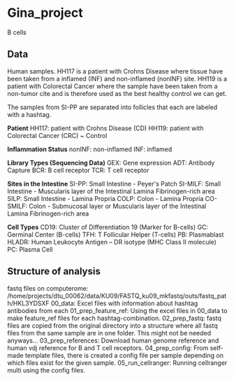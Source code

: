 # Gina_project
B cells 

## Data 
Human samples. 
HH117 is a patient with Crohns Disease where tissue have been taken from a inflamed (INF) and non-inflamed (nonINF) site.
HH119 is a patient with Colorectal Cancer where the sample have been taken from a non-tumor cite and is therefore used as the best healthy control we can get.

The samples from SI-PP are separated into follicles that each are labeled with a hashtag.

**Patient** 
HH117: patient with Crohns Disease (CD)
HH119: patient with Colorectal Cancer (CRC) ~ Control 

**Inflammation Status**
nonINF: non-inflamed
INF: inflamed 

**Library Types (Sequencing Data)**
GEX: Gene expression 
ADT: Antibody Capture
BCR: B cell receptor 
TCR: T cell receptor 

**Sites in the Intestine**
SI-PP: Small Intestine - Peyer's Patch
SI-MILF: Small Intestine - Muscularis layer of the Intestinal Lamina Fibrinogen-rich area
SILP: Small Intestine - Lamina Propria
COLP: Colon - Lamina Propria
CO-SMILF: Colon - Submucosal layer or Muscularis layer of the Intestinal Lamina Fibrinogen-rich area

**Cell Types**
CD19: Cluster of Differentiation 19 (Marker for B-cells)
GC: Germinal Center (B-cells)
TFH: T Follicular Helper (T-cells)
PB: Plasmablast
HLADR: Human Leukocyte Antigen – DR isotype (MHC Class II molecule)
PC: Plasma Cell

## Structure of analysis 
fastq files on computerome: /home/projects/dtu_00062/data/KU09/FASTQ_ku09_mkfastq/outs/fastq_path/HKL3YDSXF
00_data: Excel files with information about hashtag antibodies from each 
01_prep_feature_ref: Using the excel files in 00_data to make feature_ref files for each hashtag-combination. 
02_prep_fastq: fastq files are copied from the original directory into a structure where all fastq files from the same sample are in one folder. This might not be needed anyways...
03_prep_references: Download human genome reference and human vdj reference for B and T cell receptors. 
04_prep_config: From self-made template files, there is created a config file per sample depending on which files exist for the given sample. 
05_run_cellranger: Running cellranger multi using the config files. 




